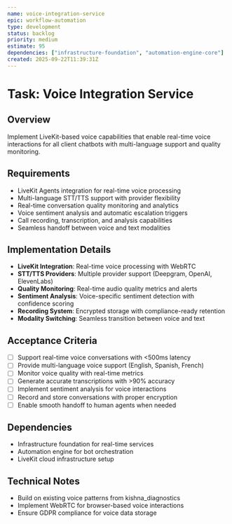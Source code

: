 ```yaml
---
name: voice-integration-service
epic: workflow-automation
type: development
status: backlog
priority: medium
estimate: 95
dependencies: ["infrastructure-foundation", "automation-engine-core"]
created: 2025-09-22T11:39:31Z
---
```


# Task: Voice Integration Service

## Overview
Implement LiveKit-based voice capabilities that enable real-time voice interactions for all client chatbots with multi-language support and quality monitoring.

## Requirements
- LiveKit Agents integration for real-time voice processing
- Multi-language STT/TTS support with provider flexibility
- Real-time conversation quality monitoring and analytics
- Voice sentiment analysis and automatic escalation triggers
- Call recording, transcription, and analysis capabilities
- Seamless handoff between voice and text modalities

## Implementation Details
- **LiveKit Integration**: Real-time voice processing with WebRTC
- **STT/TTS Providers**: Multiple provider support (Deepgram, OpenAI, ElevenLabs)
- **Quality Monitoring**: Real-time audio quality metrics and alerts
- **Sentiment Analysis**: Voice-specific sentiment detection with confidence scoring
- **Recording System**: Encrypted storage with compliance-ready retention
- **Modality Switching**: Seamless transition between voice and text

## Acceptance Criteria
- [ ] Support real-time voice conversations with <500ms latency
- [ ] Provide multi-language voice support (English, Spanish, French)
- [ ] Monitor voice quality with real-time metrics
- [ ] Generate accurate transcriptions with >90% accuracy
- [ ] Implement sentiment analysis for voice interactions
- [ ] Record and store conversations with proper encryption
- [ ] Enable smooth handoff to human agents when needed

## Dependencies
- Infrastructure foundation for real-time services
- Automation engine for bot orchestration
- LiveKit cloud infrastructure setup

## Technical Notes
- Build on existing voice patterns from kishna_diagnostics
- Implement WebRTC for browser-based voice interactions
- Ensure GDPR compliance for voice data storage